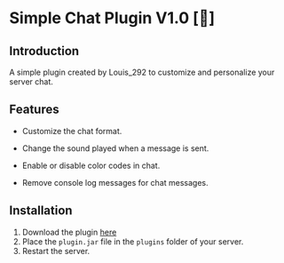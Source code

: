 # Simple Chat Plugin V1.0 [📩]
## Introduction

A simple plugin created by Louis_292 to customize and personalize your server chat.

## Features

- Customize the chat format.

- Change the sound played when a message is sent.

- Enable or disable color codes in chat.

- Remove console log messages for chat messages.

## Installation

1. Download the plugin [here](https://www.spigotmc.org/resources/simple-chat.129128/)
2. Place the ``plugin.jar`` file in the ``plugins`` folder of your server.
3. Restart the server.